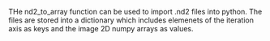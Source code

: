 THe nd2_to_array function can be used to import .nd2 files into python. The files are stored into a dictionary which includes elemenets of the iteration axis as keys and the image 2D numpy arrays as values. 
